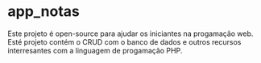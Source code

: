 # app_notas
Este projeto é open-source para ajudar os iniciantes na progamação web.
Esté projeto contém o CRUD com o banco de dados e outros recursos interresantes com a linguagem de progamação PHP.
